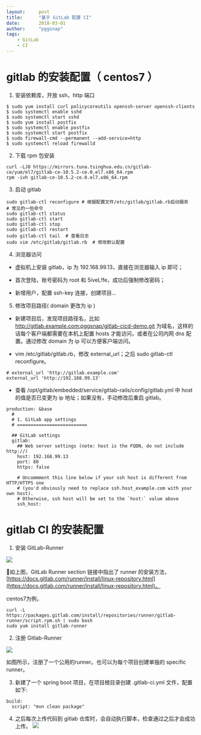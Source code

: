 ```yaml
---
layout:     post
title:      "基于 GitLab 配置 CI"
date:       2018-03-01
author:     "pggsnap"
tags:
    - GitLab
    - CI
---
```


# gitlab 的安装配置（ centos7 ）

1. 安装依赖库，开放 ssh，http 端口

  ```
  $ sudo yum install curl policycoreutils openssh-server openssh-clients
  $ sudo systemctl enable sshd
  $ sudo systemctl start sshd
  $ sudo yum install postfix
  $ sudo systemctl enable postfix
  $ sudo systemctl start postfix
  $ sudo firewall-cmd --permanent --add-service=http
  $ sudo systemctl reload firewalld
  ```

2. 下载 rpm 包安装

  ```
  curl -LJO https://mirrors.tuna.tsinghua.edu.cn/gitlab-ce/yum/el7/gitlab-ce-10.5.2-ce.0.el7.x86_64.rpm
  rpm -ivh gitlab-ce-10.5.2-ce.0.el7.x86_64.rpm
  ```

3. 启动 gitlab

  ```
  sudo gitlab-ctl reconfigure # 根据配置文件/etc/gitlab/gitlab.rb启动服务
  # 常见的一些命令
  sudo gitlab-ctl status
  sudo gitlab-ctl start
  sudo gitlab-ctl stop
  sudo gitlab-ctl restart
  sudo gitlab-ctl tail  # 查看日志
  sudo vim /etc/gitlab/gitlab.rb  # 修改默认配置
  ```

4. 浏览器访问

  - 虚拟机上安装 gitlab，ip 为 192.168.99.13，直接在浏览器输入 ip 即可；

  - 首次登陆，账号密码为 root 和 5iveL!fe，成功后强制修改密码；

  - 新增用户，配置 ssh-key 连接，创建项目...

5. 修改项目路径( domain 更改为 ip )

  - 新建项目后，发现项目路径名，比如 http://gitlab.example.com:pggsnap/gitlab-cicd-demo.git 为域名，这样的话每个客户端都需要在本机上配置 hosts 才能访问，或者在公司内网 dns 配置。通过修改 domain 为 ip 可以方便客户端访问。

  - vim /etc/gitlab/gitlab.rb，修改 external_url；之后 sudo gitlab-ctl reconfigure。
  ```
  # external_url 'http://gitlab.example.com'
  external_url 'http://192.168.99.13'
  ```

  - 查看 /opt/gitlab/embedded/service/gitlab-rails/config/gitlab.yml 中 host 的值是否已变更为 ip 地址；如果没有，手动修改后重启 gitlab。
  ```
  production: &base
    #
    # 1. GitLab app settings
    # ==========================

    ## GitLab settings
    gitlab:
      ## Web server settings (note: host is the FQDN, do not include http://)
      host: 192.168.99.13
      port: 80
      https: false

      # Uncommment this line below if your ssh host is different from HTTP/HTTPS one
      # (you'd obviously need to replace ssh.host_example.com with your own host).
      # Otherwise, ssh host will be set to the `host:` value above
      ssh_host:
  ```

# gitlab CI 的安装配置

1. 安装 GitLab-Runner

  ![](https://github.com/pggsnap/pggsnap.github.io/blob/master/blog_img/gitlab-runner.jpg)

  如上图，GitLab Runner section 链接中指出了 runner 的安装方法，[https://docs.gitlab.com/runner/install/linux-repository.html](https://docs.gitlab.com/runner/install/linux-repository.html)。

  centos7为例，

  ```
  curl -L https://packages.gitlab.com/install/repositories/runner/gitlab-runner/script.rpm.sh | sudo bash
  sudo yum install gitlab-runner
  ```

2. 注册 Gitlab-Runner

  ![](https://github.com/pggsnap/pggsnap.github.io/blob/master/blog_img/gitlab-runner-register.jpg)

  如图所示，注册了一个公用的runner。也可以为每个项目创建单独的 specific runner。

3. 新建了一个 spring boot 项目，在项目根目录创建 .gitlab-ci.yml 文件，配置如下:

  ```
  build:
    script: "mvn clean package"
  ```

4. 之后每次上传代码到 gitlab 仓库时，会自动执行脚本，检查通过之后才会成功上传。
  ![](https://github.com/pggsnap/pggsnap.github.io/blob/master/blog_img/gitlab-ci-pipelines.jpg)

